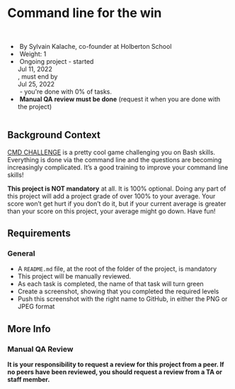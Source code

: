 <h1 class="gap">Command line for the win</h1>
<div data-react-class="tags/Tags" data-react-props="{&quot;tags&quot;:[]}" data-react-cache-id="tags/Tags-0">&nbsp;</div>
<ul id="project-metadata" class="list-group metadata">
<li class="list-group-item">&nbsp;By Sylvain Kalache, co-founder at Holberton School</li>
<li class="list-group-item">&nbsp;Weight: 1</li>
<li class="list-group-item">&nbsp;Ongoing project - started&nbsp;
<div class="d-inline-block" data-react-class="common/DateTime" data-react-props="{&quot;showDate&quot;:true,&quot;showTime&quot;:false,&quot;value&quot;:&quot;2022-07-11T00:00:00.000-05:00&quot;}" data-react-cache-id="common/DateTime-0"><span title="" data-container="body" data-html="false" data-placement="auto top" data-toggle="tooltip" data-original-title="2022-07-11 00:00 (GMT-05:00)"><span class="datetime">Jul 11, 2022</span></span></div>
, must end by&nbsp;
<div class="d-inline-block" data-react-class="common/DateTime" data-react-props="{&quot;showDate&quot;:true,&quot;showTime&quot;:false,&quot;value&quot;:&quot;2022-07-25T00:00:00.000-05:00&quot;}" data-react-cache-id="common/DateTime-0"><span title="" data-container="body" data-html="false" data-placement="auto top" data-toggle="tooltip" data-original-title="2022-07-25 00:00 (GMT-05:00)"><span class="datetime">Jul 25, 2022</span></span></div>
&nbsp;- you're done with&nbsp;<span id="student_task_done_percentage">0</span>% of tasks.</li>
<li class="list-group-item">&nbsp;<strong>Manual QA review must be done</strong>&nbsp;(request it when you are done with the project)</li>
</ul>
<div id="project-description" class="panel panel-default">
<div class="panel-body">
<p><img src="https://s3.amazonaws.com/intranet-projects-files/holbertonschool-sysadmin_devops/324/06AChAO.png" alt="" /></p>
<h2>Background Context</h2>
<p><a title="CMD CHALLENGE" href="https://intranet.hbtn.io/rltoken/dGik0ttp83Dxj-_G5CWe_g" target="_blank">CMD CHALLENGE</a>&nbsp;is a pretty cool game challenging you on Bash skills. Everything is done via the command line and the questions are becoming increasingly complicated. It&rsquo;s a good training to improve your command line skills!</p>
<p><strong>This project is NOT mandatory</strong>&nbsp;at all. It is 100% optional. Doing any part of this project will add a project grade of over 100% to your average. Your score won&rsquo;t get hurt if you don&rsquo;t do it, but if your current average is greater than your score on this project, your average might go down. Have fun!</p>
<h2>Requirements</h2>
<h3>General</h3>
<ul>
<li>A&nbsp;<code>README.md</code>&nbsp;file, at the root of the folder of the project, is mandatory</li>
<li>This project will be manually reviewed.</li>
<li>As each task is completed, the name of that task will turn green</li>
<li>Create a screenshot, showing that you completed the required levels</li>
<li>Push this screenshot with the right name to GitHub, in either the PNG or JPEG format</li>
</ul>
<h2>More Info</h2>
<h3>Manual QA Review</h3>
<p><strong>It is your responsibility to request a review for this project from a peer. If no peers have been reviewed, you should request a review from a TA or staff member.</strong></p>
</div>
</div>